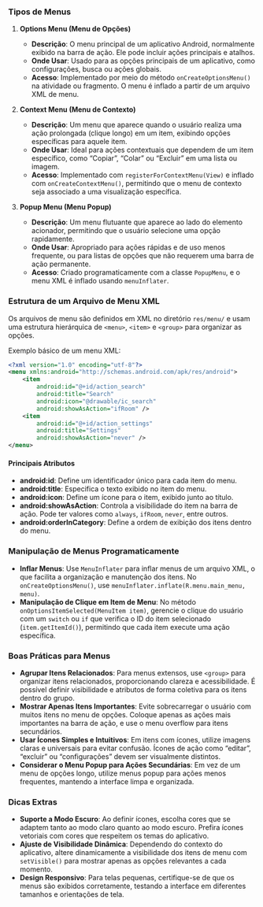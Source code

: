 ### Tipos de Menus

1. **Options Menu (Menu de Opções)**
   - **Descrição**: O menu principal de um aplicativo Android, normalmente exibido na barra de ação. Ele pode incluir ações principais e atalhos.
   - **Onde Usar**: Usado para as opções principais de um aplicativo, como configurações, busca ou ações globais.
   - **Acesso**: Implementado por meio do método `onCreateOptionsMenu()` na atividade ou fragmento. O menu é inflado a partir de um arquivo XML de menu.

2. **Context Menu (Menu de Contexto)**
   - **Descrição**: Um menu que aparece quando o usuário realiza uma ação prolongada (clique longo) em um item, exibindo opções específicas para aquele item.
   - **Onde Usar**: Ideal para ações contextuais que dependem de um item específico, como “Copiar”, “Colar” ou “Excluir” em uma lista ou imagem.
   - **Acesso**: Implementado com `registerForContextMenu(View)` e inflado com `onCreateContextMenu()`, permitindo que o menu de contexto seja associado a uma visualização específica.

3. **Popup Menu (Menu Popup)**
   - **Descrição**: Um menu flutuante que aparece ao lado do elemento acionador, permitindo que o usuário selecione uma opção rapidamente.
   - **Onde Usar**: Apropriado para ações rápidas e de uso menos frequente, ou para listas de opções que não requerem uma barra de ação permanente.
   - **Acesso**: Criado programaticamente com a classe `PopupMenu`, e o menu XML é inflado usando `menuInflater`.

### Estrutura de um Arquivo de Menu XML

Os arquivos de menu são definidos em XML no diretório `res/menu/` e usam uma estrutura hierárquica de `<menu>`, `<item>` e `<group>` para organizar as opções. 

Exemplo básico de um menu XML:
```xml
<?xml version="1.0" encoding="utf-8"?>
<menu xmlns:android="http://schemas.android.com/apk/res/android">
    <item
        android:id="@+id/action_search"
        android:title="Search"
        android:icon="@drawable/ic_search"
        android:showAsAction="ifRoom" />
    <item
        android:id="@+id/action_settings"
        android:title="Settings"
        android:showAsAction="never" />
</menu>
```

#### Principais Atributos
- **android:id**: Define um identificador único para cada item do menu.
- **android:title**: Especifica o texto exibido no item do menu.
- **android:icon**: Define um ícone para o item, exibido junto ao título.
- **android:showAsAction**: Controla a visibilidade do item na barra de ação. Pode ter valores como `always`, `ifRoom`, `never`, entre outros.
- **android:orderInCategory**: Define a ordem de exibição dos itens dentro do menu.

### Manipulação de Menus Programaticamente

- **Inflar Menus**: Use `MenuInflater` para inflar menus de um arquivo XML, o que facilita a organização e manutenção dos itens. No `onCreateOptionsMenu()`, use `menuInflater.inflate(R.menu.main_menu, menu)`.
- **Manipulação de Clique em Item de Menu**: No método `onOptionsItemSelected(MenuItem item)`, gerencie o clique do usuário com um `switch` ou `if` que verifica o ID do item selecionado (`item.getItemId()`), permitindo que cada item execute uma ação específica.

### Boas Práticas para Menus

- **Agrupar Itens Relacionados**: Para menus extensos, use `<group>` para organizar itens relacionados, proporcionando clareza e acessibilidade. É possível definir visibilidade e atributos de forma coletiva para os itens dentro do grupo.
- **Mostrar Apenas Itens Importantes**: Evite sobrecarregar o usuário com muitos itens no menu de opções. Coloque apenas as ações mais importantes na barra de ação, e use o menu overflow para itens secundários.
- **Usar Ícones Simples e Intuitivos**: Em itens com ícones, utilize imagens claras e universais para evitar confusão. Ícones de ação como “editar”, “excluir” ou “configurações” devem ser visualmente distintos.
- **Considerar o Menu Popup para Ações Secundárias**: Em vez de um menu de opções longo, utilize menus popup para ações menos frequentes, mantendo a interface limpa e organizada.

### Dicas Extras

- **Suporte a Modo Escuro**: Ao definir ícones, escolha cores que se adaptem tanto ao modo claro quanto ao modo escuro. Prefira ícones vetoriais com cores que respeitem os temas do aplicativo.
- **Ajuste de Visibilidade Dinâmica**: Dependendo do contexto do aplicativo, altere dinamicamente a visibilidade dos itens de menu com `setVisible()` para mostrar apenas as opções relevantes a cada momento.
- **Design Responsivo**: Para telas pequenas, certifique-se de que os menus são exibidos corretamente, testando a interface em diferentes tamanhos e orientações de tela.
